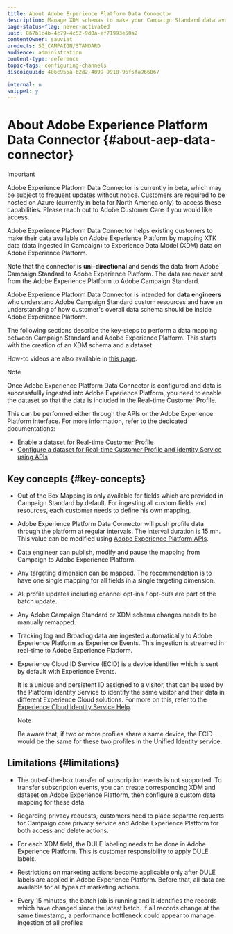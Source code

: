 ```yaml
---
title: About Adobe Experience Platform Data Connector
description: Manage XDM schemas to make your Campaign Standard data available on Adobe Experience Platform.
page-status-flag: never-activated
uuid: 867b1c4b-4c79-4c52-9d0a-ef71993e50a2
contentOwner: sauviat
products: SG_CAMPAIGN/STANDARD
audience: administration
content-type: reference
topic-tags: configuring-channels
discoiquuid: 406c955a-b2d2-4099-9918-95f5fa966067

internal: n
snippet: y
---
```


# About Adobe Experience Platform Data Connector {#about-aep-data-connector}

>[!IMPORTANT]
>
>Adobe Experience Platform Data Connector is currently in beta, which may be subject to frequent updates without notice. Customers are required to be hosted on Azure (currently in beta for North America only) to access these capabilities. Please reach out to Adobe Customer Care if you would like access.

Adobe Experience Platform Data Connector helps existing customers to make their data available on Adobe Experience Platform by mapping XTK data (data ingested in Campaign) to Experience Data Model (XDM) data on Adobe Experience Platform.

Note that the connector is **uni-directional** and sends the data from Adobe Campaign Standard to Adobe Experience Platform. The data are never sent from the Adobe Experience Platform to Adobe Campaign Standard.

Adobe Experience Platform Data Connector is intended for **data engineers** who understand Adobe Campaign Standard custom resources and have an understanding of how customer's overall data schema should be inside Adobe Experience Platform.

The following sections describe the key-steps to perform a data mapping between Campaign Standard and Adobe Experience Platform. This starts with the creation of an XDM schema and a dataset.

How-to videos are also available in [this page](https://docs.adobe.com/content/help/en/campaign-learn/campaign-standard-tutorials/administrating/adobe-experience-platform-data-connector/understanding-the-adobe-experience-platform-data-connector.html).

>[!NOTE]
>Once Adobe Experience Platform Data Connector is configured and data is successfullly ingested into Adobe Experience Platform, you need to enable the dataset so that the data is included in the Real-time Customer Profile.
>
>This can be performed either through the APIs or the Adobe Experience Platform interface. For more information, refer to the dedicated documentations:
>
>* [Enable a dataset for Real-time Customer Profile](https://www.adobe.io/apis/experienceplatform/home/tutorials/alltutorials.html#!api-specification/markdown/narrative/tutorials/data_ingestion_tutorial/data_ingestion_tutorial.md)
>* [Configure a dataset for Real-time Customer Profile and Identity Service using APIs](https://www.adobe.io/apis/experienceplatform/home/tutorials/alltutorials.html#!api-specification/markdown/narrative/tutorials/unified_profile_dataset_tutorial/unified_profile_dataset_api_tutorial.md)

## Key concepts {#key-concepts}

* Out of the Box Mapping is only available for fields which are provided in Campaign Standard by default. For ingesting all custom fields and resources, each customer needs to define his own mapping.

* Adobe Experience Platform Data Connector will push profile data through the platform at regular intervals.​ The interval duration is 15 mn. This value can be modified using [Adobe Experience Platform APIs](https://www.adobe.io/apis/experienceplatform/home/tutorials/alltutorials.html#!api-specification/markdown/narrative/tutorials/authenticate_to_acp_tutorial/authenticate_to_acp_tutorial.md).

* Data engineer can publish, modify and pause the mapping from Campaign to Adobe Experience Platform.

* Any targeting dimension can be mapped. The recommendation is to have one single mapping for all fields in a single targeting dimension.

* All profile updates including channel opt-ins / opt-outs are part of the batch update.

* Any Adobe Campaign Standard or XDM schema changes needs to be manually remapped.​

* Tracking log and Broadlog data are ingested automatically to Adobe Experience Platform as Experience Events. This ingestion is streamed in real-time to Adobe Experience Platform.

* Experience Cloud ID Service (ECID) is a device identifier which is sent by default with Experience Events.

    It is a unique and persistent ID assigned to a visitor, that can be used by the Platform Identity Service to identify the same visitor and their data in different Experience Cloud solutions. For more on this, refer to the [Experience Cloud Identity Service Help](https://docs.adobe.com/content/help/en/id-service/using/home.html).

    >[!NOTE]
    >
    >Be aware that, if two or more profiles share a same device, the ECID would be the same for these two profiles in the Unified Identity service.

## Limitations {#limitations}

* The out-of-the-box transfer of subscription events is not supported. To transfer subscription events, you can create corresponding XDM and dataset on Adobe Experience Platform, then configure a custom data mapping for these data.

* Regarding privacy requests, customers need to place separate requests for Campaign core privacy service and Adobe Experience Platform for both access and delete actions.

* For each XDM field, the DULE labeling needs to be done in Adobe Experience Platform. This is customer responsibility to apply DULE labels.

* Restrictions on marketing actions become applicable only after DULE labels are applied in Adobe Experience Platform. Before that, all data are available for all types of marketing actions.

* Every 15 minutes, the batch job is running and it identifies the records which have changed since the latest batch. If all records change at the same timestamp, a performance bottleneck could appear to manage ingestion of all profiles
